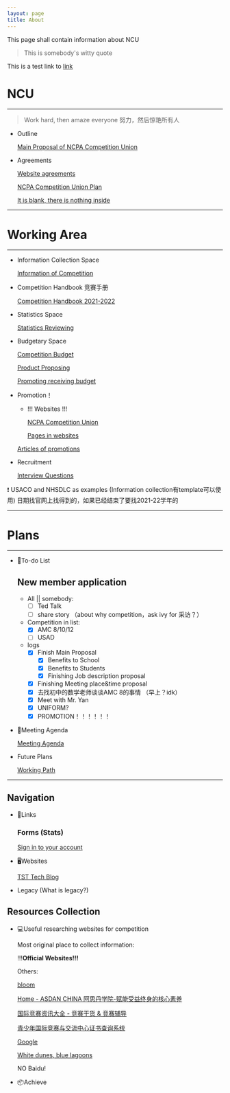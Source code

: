 ```yaml
---
layout: page
title: About
---
```

This page shall contain information about NCU

> This is somebody's witty quote

This is a test link to [link](../_posts/2012-02-06-whats-jekyll.md)
# NCU

---

> Work hard, then amaze everyone
> 努力，然后惊艳所有人

- Outline

  [Main Proposal of NCPA Competition Union](https://www.notion.so/Main-Proposal-of-NCPA-Competition-Union-d7eb5312f1824b43923d065dd936a582)

- Agreements

  [Website agreements](https://www.notion.so/Website-agreements-4a75678c402e4b48a872824242cc3c15)

  [NCPA Competition Union Plan](https://www.notion.so/NCPA-Competition-Union-Plan-dc4808994aa74adca5d164e57113f58c)

  [It is blank, there is nothing inside](https://www.notion.so/It-is-blank-there-is-nothing-inside-67b409d5d08646c283d4760ec3a4558d)

---

# Working Area

---

- Information Collection Space

  [Information of Competition](https://www.notion.so/78cf8b2307db4c1e91295f1c2a9fabe3)

- Competition Handbook 竞赛手册

  [Competition Handbook 2021-2022](https://www.notion.so/Competition-Handbook-2021-2022-a01d6c1550864cd7bb5a38ab3618cec2)

- Statistics Space

  [Statistics Reviewing](https://www.notion.so/Statistics-Reviewing-ab672c8456e845f5ad8ac667f7cabf24)

- Budgetary Space

  [Competition Budget](https://www.notion.so/Competition-Budget-6cc3c44172ef48718b1087fcd5ed7470)

  [Product Proposing](https://www.notion.so/Product-Proposing-1243e68ca3ab449498a11fcdd264779d)

  [Promoting receiving budget](https://www.notion.so/Promoting-receiving-budget-5aad5d88a9b147aa821af727b16fbd78)

- Promotion！

  - !!! Websites !!!

    [NCPA Competition Union](https://xn--mathematics-k71un62h.tech/)

    [Pages in websites](https://www.notion.so/Pages-in-websites-546e09625a644fe19d1308749fedfef7)

  [Articles of promotions](https://www.notion.so/31b05bf214d84a72a6bebb0bdbb59349)

- Recruitment

  [Interview Questions](https://www.notion.so/Interview-Questions-e2bba0830d5c4c39a31208a2f78fa6bc) 

<aside>
❗ USACO and NHSDLC as examples
(Information collection有template可以使用)
日期找官网上找得到的，如果已经结束了要找2021-22学年的


</aside>

---

# Plans

---

- 📃To-do List

  ## New member application

  - All || somebody:
    - [ ] Ted Talk
    - [ ] share story （about why competition，ask ivy for 采访？）
  - Competition in list:
    - [x] AMC 8/10/12
    - [ ] USAD
  - logs
    - [x] Finish Main Proposal
      - [x] Benefits to School
      - [x] Benefits to Students
      - [x] Finishing Job description proposal
    - [x] Finishing Meeting place&time proposal
    - [x] 去找初中的数学老师谈谈AMC 8的事情 （早上？idk）
    - [x] Meet with Mr. Yan
    - [x] UNIFORM?
    - [x] PROMOTION！！！！！！

- 📄Meeting Agenda

  [Meeting Agenda](https://www.notion.so/0e1663f6b20e49beb3d9edf535aa2d81)

- Future Plans

  [Working Path](https://www.notion.so/d2089408576c49fdb44202ada7f9595b)

---

## Navigation

- 🔗Links

  ### Forms (Stats)

  [Sign in to your account](https://www.office.com/launch/forms)

- 🖥️Websites

  [TST Tech Blog](https://sites.ncpachina.org/tst/)

- Legacy (What is legacy?)

## Resources Collection

- 💻Useful researching websites for competition

  Most original place to collect information:

  !!!**Official Websites!!!**

  Others:

  [bloom](https://www.webloom.cn/bloom_web/#/)

  [Home - ASDAN CHINA 阿思丹学院-赋能受益终身的核心素养](http://www.seedasdan.org/)

  [国际竞赛资讯大全 - 竞赛干货 & 竞赛辅导](https://www.linstitute.net/contests)

  [青少年国际竞赛与交流中心证书查询系统](http://itccc.org.cn/)

  [Google](http://google.com/)

  [White dunes, blue lagoons](https://www.bing.com/)

  NO Baidu!

- 📦Achieve